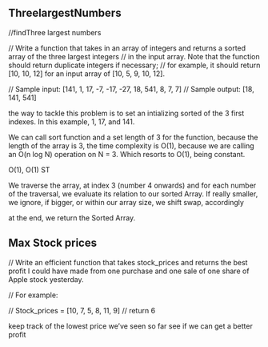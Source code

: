 ## ThreelargestNumbers

//findThree largest numbers 

// Write a function that takes in an array of integers and returns a sorted array of the three largest integers 
// in the input array. Note that the function should return duplicate integers if necessary; 
// for example, it should return [10, 10, 12] for an input array of [10, 5, 9, 10, 12].


// Sample input: [141, 1, 17, -7, -17, -27, 18, 541, 8, 7, 7]
// Sample output: [18, 141, 541]

the way to tackle this problem is to set an intializing sorted of the 3 first indexes. 
In this example, 1, 17, and 141. 

We can call sort function and a set length of 3 for the function, because the length of the array is 3, 
the time complexity is O(1), because we are calling an O(n log N) operation on  N = 3. 
Which resorts to O(1), being constant. 

O(1), O(1) ST

We traverse the array, at index 3 (number 4 onwards) and for each number of the traversal, we evaluate its relation to 
our sorted Array. If really smaller, we ignore, if bigger, or within our array size, we shift swap, accordingly 

at the end, we return the Sorted Array. 


## Max Stock prices 

// Write an efficient function that takes stock_prices and returns the best profit I could have made from one purchase and one sale of one share of Apple stock yesterday.

// For example:

// Stock_prices = [10, 7, 5, 8, 11, 9]
// return 6

keep track of the lowest price we’ve seen so far
see if we can get a better profit